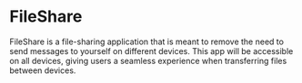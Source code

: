 # FileShare

FileShare is a file-sharing application that is meant to remove the need to send messages to yourself on different devices. This app will be accessible on all devices, giving users a seamless experience when transferring files between devices.
